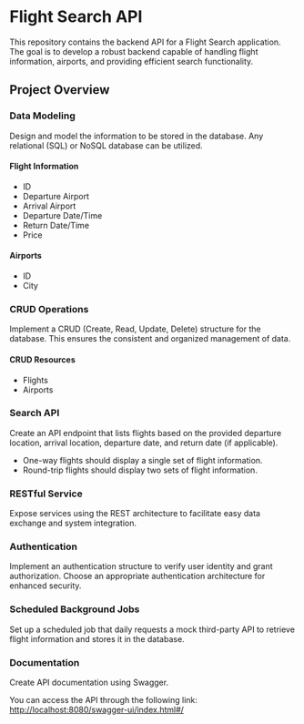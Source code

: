 # Flight Search API

This repository contains the backend API for a Flight Search application. The goal is to develop a robust backend capable of handling flight information, airports, and providing efficient search functionality.

## Project Overview

### Data Modeling

Design and model the information to be stored in the database. Any relational (SQL) or NoSQL database can be utilized.

#### Flight Information
- ID
- Departure Airport
- Arrival Airport
- Departure Date/Time
- Return Date/Time
- Price

#### Airports
- ID
- City

### CRUD Operations

Implement a CRUD (Create, Read, Update, Delete) structure for the database. This ensures the consistent and organized management of data.

#### CRUD Resources
- Flights
- Airports

### Search API

Create an API endpoint that lists flights based on the provided departure location, arrival location, departure date, and return date (if applicable).

- One-way flights should display a single set of flight information.
- Round-trip flights should display two sets of flight information.

### RESTful Service

Expose services using the REST architecture to facilitate easy data exchange and system integration.

### Authentication

Implement an authentication structure to verify user identity and grant authorization. Choose an appropriate authentication architecture for enhanced security.

### Scheduled Background Jobs

Set up a scheduled job that daily requests a mock third-party API to retrieve flight information and stores it in the database.

### Documentation

Create API documentation using Swagger.

You can access the API through the following link: [http://localhost:8080/swagger-ui/index.html#/](http://localhost:8080/swagger-ui/index.html#/)
